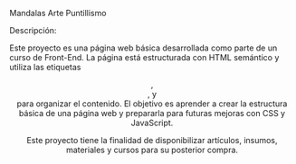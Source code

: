 Mandalas Arte Puntillismo

Descripción:

Este proyecto es una página web básica desarrollada como parte de un curso de Front-End. La página está estructurada con HTML semántico y utiliza las etiquetas <header>, <main>, y <footer> para organizar el contenido. El objetivo es aprender a crear la estructura básica de una página web y prepararla para futuras mejoras con CSS y JavaScript. 

Este proyecto tiene la finalidad de disponibilizar artículos, insumos, materiales y cursos para su posterior compra. 
